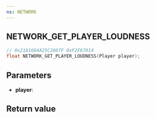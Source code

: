 ```yaml
---
ns: NETWORK
---
```

## NETWORK_GET_PLAYER_LOUDNESS

```c
// 0x21A1684A25C2867F 0xF2F67014
float NETWORK_GET_PLAYER_LOUDNESS(Player player);
```


## Parameters
* **player**: 

## Return value

